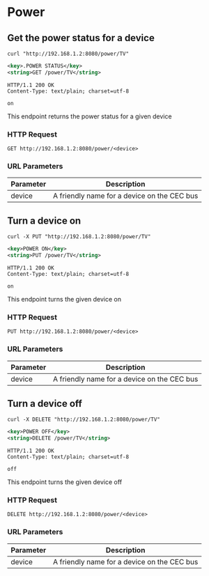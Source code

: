 # Power

## Get the power status for a device

```shell
curl "http://192.168.1.2:8080/power/TV"
```

```xml
<key>.POWER STATUS</key>
<string>GET /power/TV</string>
```

```http
HTTP/1.1 200 OK
Content-Type: text/plain; charset=utf-8

on
```

This endpoint returns the power status for a given device

### HTTP Request

`GET http://192.168.1.2:8080/power/<device>`

### URL Parameters

| Parameter | Description                                                  |
|-----------|--------------------------------------------------------------|
| device    | A friendly name for a device on the CEC bus                  |

## Turn a device on

```shell
curl -X PUT "http://192.168.1.2:8080/power/TV"
```

```xml
<key>POWER ON</key>
<string>PUT /power/TV</string>
```

```http
HTTP/1.1 200 OK
Content-Type: text/plain; charset=utf-8

on
```

This endpoint turns the given device on

### HTTP Request

`PUT http://192.168.1.2:8080/power/<device>`

### URL Parameters

| Parameter | Description                                                  |
|-----------|--------------------------------------------------------------|
| device    | A friendly name for a device on the CEC bus                  |

## Turn a device off

```shell
curl -X DELETE "http://192.168.1.2:8080/power/TV"
```

```xml
<key>POWER OFF</key>
<string>DELETE /power/TV</string>
```

```http
HTTP/1.1 200 OK
Content-Type: text/plain; charset=utf-8

off
```

This endpoint turns the given device off

### HTTP Request

`DELETE http://192.168.1.2:8080/power/<device>`

### URL Parameters

| Parameter | Description                                                  |
|-----------|--------------------------------------------------------------|
| device    | A friendly name for a device on the CEC bus                  |